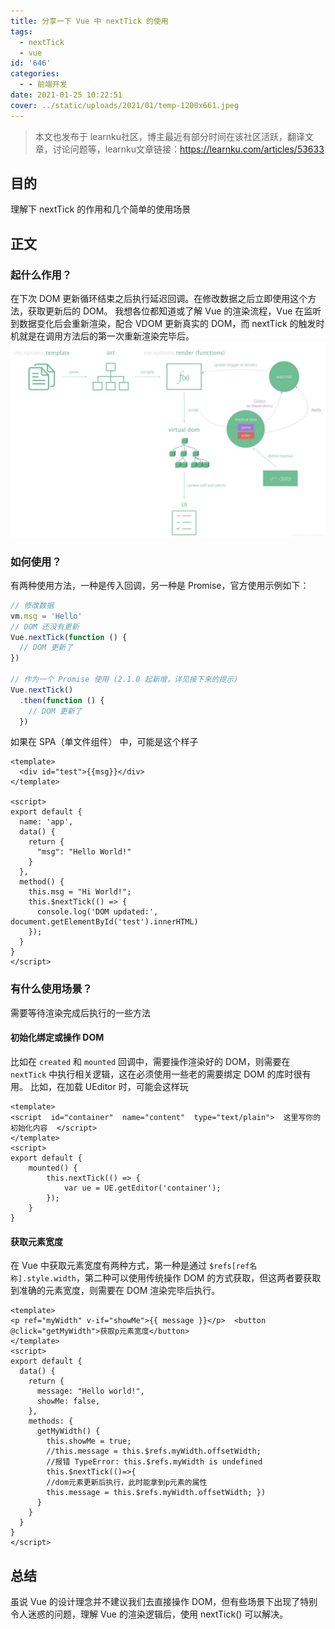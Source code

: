 ```yaml
---
title: 分享一下 Vue 中 nextTick 的使用
tags:
  - nextTick
  - vue
id: '646'
categories:
  - - 前端开发
date: 2021-01-25 10:22:51
cover: ../static/uploads/2021/01/temp-1200x661.jpeg
---
```


> 本文也发布于 learnku社区，博主最近有部分时间在该社区活跃，翻译文章，讨论问题等，learnku文章链接：https://learnku.com/articles/53633

## 目的

理解下 nextTick 的作用和几个简单的使用场景

## 正文

### 起什么作用？

在下次 DOM 更新循环结束之后执行延迟回调。在修改数据之后立即使用这个方法，获取更新后的 DOM。 我想各位都知道或了解 Vue 的渲染流程，Vue 在监听到数据变化后会重新渲染，配合 VDOM 更新真实的 DOM，而 nextTick 的触发时机就是在调用方法后的第一次重新渲染完毕后。 [![](../static/uploads/2021/01/wp_editor_md_1131d00b8d98f0283656b40d6755cf20.jpg)](../static/uploads/2021/01/wp_editor_md_1131d00b8d98f0283656b40d6755cf20.jpg)

### 如何使用？

有两种使用方法，一种是传入回调，另一种是 Promise，官方使用示例如下：

```js
// 修改数据
vm.msg = 'Hello'
// DOM 还没有更新
Vue.nextTick(function () {
  // DOM 更新了
})

// 作为一个 Promise 使用 (2.1.0 起新增，详见接下来的提示)
Vue.nextTick()
  .then(function () {
    // DOM 更新了
  })
```

如果在 SPA（单文件组件） 中，可能是这个样子

```vue
<template>
  <div id="test">{{msg}}</div>
</template>

<script>
export default {
  name: 'app',
  data() {
    return {
      "msg": "Hello World!"
    }
  },
  method() {
    this.msg = "Hi World!";
    this.$nextTick(() => {
      console.log('DOM updated:', document.getElementById('test').innerHTML)
    });
  }
}
</script>
```

### 有什么使用场景？

需要等待渲染完成后执行的一些方法

#### 初始化绑定或操作 DOM

比如在 `created` 和 `mounted` 回调中，需要操作渲染好的 DOM，则需要在 `nextTick` 中执行相关逻辑，这在必须使用一些老的需要绑定 DOM 的库时很有用。 比如，在加载 UEditor 时，可能会这样玩

```vue
<template>
<script  id="container"  name="content"  type="text/plain">  这里写你的初始化内容  </script>
</template>
<script>
export default {
    mounted() {
        this.nextTick(() => {
            var ue = UE.getEditor('container');
        });
    }
}
```

#### 获取元素宽度

在 Vue 中获取元素宽度有两种方式，第一种是通过 `$refs[ref名称].style.width`，第二种可以使用传统操作 DOM 的方式获取，但这两者要获取到准确的元素宽度，则需要在 DOM 渲染完毕后执行。

```vue
<template>
<p ref="myWidth" v-if="showMe">{{ message }}</p>  <button @click="getMyWidth">获取p元素宽度</button>
</template>
<script>
export default {
  data() {
    return {
      message: "Hello world!",
      showMe: false,
    },
    methods: {
      getMyWidth() {
        this.showMe = true;
        //this.message = this.$refs.myWidth.offsetWidth; 
        //报错 TypeError: this.$refs.myWidth is undefined 
        this.$nextTick(()=>{
        //dom元素更新后执行，此时能拿到p元素的属性  
        this.message = this.$refs.myWidth.offsetWidth; })
      }
    }
  }
}
</script>
```

## 总结

虽说 Vue 的设计理念并不建议我们去直接操作 DOM，但有些场景下出现了特别令人迷惑的问题，理解 Vue 的渲染逻辑后，使用 nextTick() 可以解决。